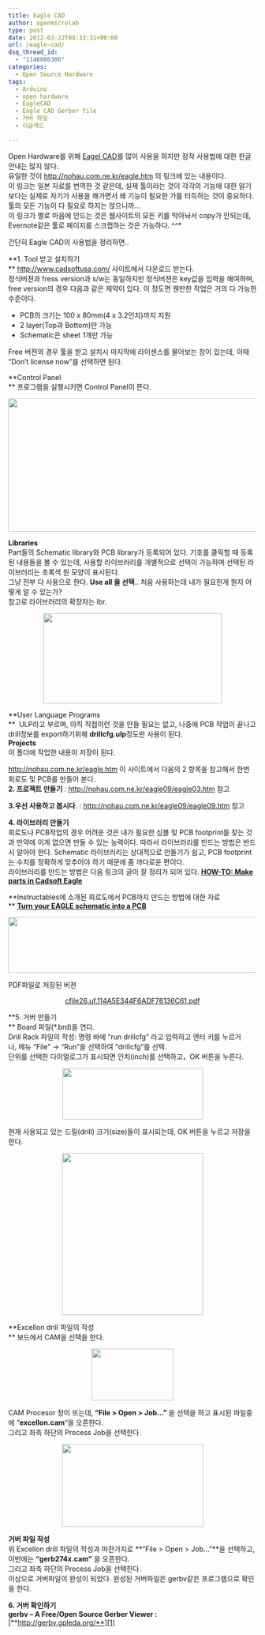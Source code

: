 ```yaml
---
title: Eagle CAD
author: openmicrolab
type: post
date: 2012-03-22T08:33:31+00:00
url: /eagle-cad/
dsq_thread_id:
  - "1146086386"
categories:
  - Open Source Hardware
tags:
  - Arduino
  - open hardware
  - EagleCAD
  - Eagle CAD Gerber file
  - 거버 파일
  - 이글캐드

---
```

Open Hardware를 위해 <a title="[http://www.cadsoftusa.com/]로 이동합니다." href="http://www.cadsoftusa.com/" target="_blank">Eagel CAD</a>를 많이 사용을 하지만 정작 사용법에 대한 한글 안내는 많지 않다.  
유일한 것이 <http://nohau.com.ne.kr/eagle.htm>&nbsp;의 링크에 있는 내용이다.  
이 링크는 일본 자료를 번역한 것 같은데, 실제 툴이라는 것이 각각의 기능에 대한 알기보다는 실제로 자기가 사용을 해가면서 왜 기능이 필요한 가를 터득하는 것이 중요하다. 툴의 모든 기능이 다 필요로 하지는 않으니까&#8230;  
이 링크가 별로 마음에 안드는 것은&nbsp;웹사이트의 모든 키를 막아놔서 copy가 안되는데, Evernote같은 툴로 페이지를 스크랩하는 것은 가능하다. ^^*

간단히 Eagle CAD의 사용법을 정리하면..

**1. Tool 받고 설치하기  
** <http://www.cadsoftusa.com/>&nbsp;사이트에서 다운로드 받는다.  
정식버젼과 fress version과 s/w는 동일하지만 정식버젼은 key값을 입력을 해여하며, free version의 경우 다음과 같은 제약이 있다. 이 정도면 웬만한 작업은 거의 다 가능한 수준이다.

<ul style="LIST-STYLE-TYPE: disc">
  <li>
    PCB의 크기는 100 x 80mm(4 x 3.2인치)까지 지원
  </li>
  <li>
    2 layer(Top과 Bottom)만 가능
  </li>
  <li>
    Schematic은 sheet 1개만 가능
  </li>
</ul>

Free 버젼의 경우 툴을 받고 설치시 마지막에 라이센스를 물어보는 창이 있는데, 이때 &#8220;Don&#8217;t license now&#8221;를 선택하면 된다.

**Control Panel  
** 프로그램을 실행시키면 Control Panel이 뜬다.

<p style="text-align: center;">
  <img loading="lazy" src="/images/1/cfile5.uf.165AC2384F6AD859118ABA.png" class="aligncenter" width="683" height="270" filename="Eagle_0.png" filemime="image/jpeg" />
</p></p> 

**Libraries&nbsp;**  
Part들의 Schematic library와 PCB library가&nbsp;등록되어 있다.&nbsp;기호를 클릭할 때 등록된&nbsp;내용들을 볼 수 있는데, 사용할 라이브러리를 개별적으로 선택이 가능하며 선택된 라이브러리는 초록색 원 모양이 표시된다.  
그냥 전부 다 사용으로 한다. **Use all 을 선택**.. 처음 사용하는데 내가 필요한게 뭔지 어떻게 알 수 있는가?  
참고로 라이브러리의 확장자는 lbr. 

<p style="MARGIN: 0px">
  <p style="text-align: center;">
    <img loading="lazy" src="/images/1/cfile7.uf.1916B6344F6AD9C31E9890.png" class="aligncenter" width="362" height="183" filename="Eagle_2.png" filemime="image/jpeg" />
  </p>
</p>

**User Language Programs  
** &nbsp;ULP라고 부르며, 아직 직접이런 것을 만들 필요는 없고, 나중에 PCB 작업이 끝나고 drill정보를 export하기위해 **drillcfg.ulp**정도만 사용이 된다.  
**Projects**  
이 폴더에 작업한 내용이 저장이 된다.

<http://nohau.com.ne.kr/eagle.htm>&nbsp;이 사이트에서 다음의 2 항목을 참고해서 한번 회로도 및 PCB를 만들어 본다.  
**2. 프로젝트 만들기** : <http://nohau.com.ne.kr/eagle09/eagle03.htm>&nbsp;참고

**3.우선 사용하고 봅시다**. : <http://nohau.com.ne.kr/eagle09/eagle09.htm>&nbsp;참고

**4. 라이브러리 만들기**  
회로도나 PCB작업의 경우 어려운 것은 내가 필요한 심볼 및 PCB footprint를 찾는 것과 만약에 이게 없으면 만들 수 있는 능력이다. 따라서 라이브러리를 만드는 방법은 반드시 알아야 한다. Schematic 라이브러리는 상대적으로 만들기가 쉽고, PCB footprint는 수치를 정확하게 맞추어야 하기 때문에 좀 까다로운 편이다.  
라이브러리를 만드는 방법은 다음 링크의 글이 잘 정리가 되어 있다. **<a title="[http://dangerousprototypes.com/2012/03/07/how-to-make-parts-in-cadsoft-eagle/]로 이동합니다." href="http://dangerousprototypes.com/2012/03/07/how-to-make-parts-in-cadsoft-eagle/" target="_blank">HOW-TO: Make parts in Cadsoft Eagle</a>&nbsp;**

**Instructables에 소개된 회로도에서 PCB까지 만드는 방법에 대한 자료  
** <a title="[http://www.instructables.com/id/Turn-your-EAGLE-schematic-into-a-PCB/?ALLSTEPS]로 이동합니다." href="http://www.instructables.com/id/Turn-your-EAGLE-schematic-into-a-PCB/?ALLSTEPS" target="_blank"><strong>Turn your EAGLE schematic into a PCB</strong></a><a title="[http://www.instructables.com/id/Turn-your-EAGLE-schematic-into-a-PCB/?ALLSTEPS]로 이동합니다." href="http://www.instructables.com/id/Turn-your-EAGLE-schematic-into-a-PCB/?ALLSTEPS" target="_blank"><strong></strong></a>

<p style="text-align: center;">
  <a title="[http://www.instructables.com/id/Turn-your-EAGLE-schematic-into-a-PCB/?ALLSTEPS]로 이동합니다." href="http://www.instructables.com/id/Turn-your-EAGLE-schematic-into-a-PCB/?ALLSTEPS" target="_blank"><strong><img loading="lazy" src="/images/1/cfile25.uf.111F87344F6ADED331A64B.PNG" class="aligncenter" width="683" height="113" filename="instructable.PNG" filemime="image/jpeg" /></strong></a>
</p></p> 

PDF파일로 저장된 버젼 

<p style="MARGIN: 0px">
  <p style="text-align: center;">
    <a href="/images/1/cfile26.uf.114A5E344F6ADF76136C61.pdf" class="aligncenter" filename="Turn-your-EAGLE-schematic-into-a-PCB.pdf" filemime="application/pdf" />cfile26.uf.114A5E344F6ADF76136C61.pdf</a>
  </p>
</p>

**5. 거버 만들기  
** Board 파일(*.brd)을 연다.  
Drill Rack 파일의 작성: 명령 바에 &#8220;run drillcfg&#8221; 라고 입력하고 엔터 키를 누르거나,&nbsp;메뉴 &#8220;File&#8221; → &#8220;Run&#8221;을 선택하여 &#8220;drillcfg&#8221;를 선택.  
단위를 선택한 다이얼로그가 표시되면 인치(inch)를 선택하고，OK 버튼을 누른다.

<p style="text-align: center;">
  <img loading="lazy" src="/images/1/cfile4.uf.133CD1424F6AE0D40E4D31.gif" class="aligncenter" width="285" height="104" filename="gerber_1.gif" filemime="image/jpeg" />
</p></p> 

현재 사용되고 있는 드릴(drill) 크기(size)들이 표시되는데, OK 버튼을 누르고 저장을 한다.

<p style="text-align: center;">
  <img loading="lazy" src="/images/1/cfile5.uf.181304444F6AE0ED0F77F5.gif" class="aligncenter" width="286" height="328" filename="gerber_2.gif" filemime="image/jpeg" />
</p></p> 

**Excellon drill 파일의 작성  
** 보드에서 CAM을 선택을 한다.

<p style="MARGIN: 0px">
  <p style="text-align: center;">
    <img loading="lazy" src="/images/1/cfile22.uf.1376B3404F6AE1C72A1911.gif" class="aligncenter" width="166" height="105" filename="gerber_3.gif" filemime="image/jpeg" />
  </p>
</p>

<p style="MARGIN: 0px">
  CAM Procesor 창이 뜨는데,<strong>&nbsp;&#8220;File > Open > Job&#8230;&#8221; </strong>을 선택을 하고 표시된 파일중에 &#8220;<strong>excellon.cam</strong>&#8220;을 오픈한다.<br /> 그리고 좌측 하단의 Process Job을 선택한다.
</p>

<p style="MARGIN: 0px">
  <p style="text-align: center;">
    <img loading="lazy" src="/images/1/cfile7.uf.1576B3404F6AE1C72CB2CF.gif" class="aligncenter" width="287" height="168" filename="gerber_5.gif" filemime="image/jpeg" />
  </p>
</p>

**거버 파일 작성**  
위&nbsp;Excellon drill 파일의 작성과 마찬가지로&nbsp;**&#8220;File > Open > Job&#8230;&#8221;**을 선택하고, 이번에는 **&#8220;gerb274x.cam&#8221;** 을 오픈한다.  
그리고 좌측 하단의 Process Job을 선택한다.  
이상으로 거버파일이 완성이 되었다. 완성된 거버파일은 gerbv같은 프로그램으로 확인을 한다.

**6. 거버 확인하기  
gerbv &#8211; A Free/Open Source Gerber Viewer :** [**http://gerbv.gpleda.org/**][1]

 [1]: http://gerbv.gpleda.org/